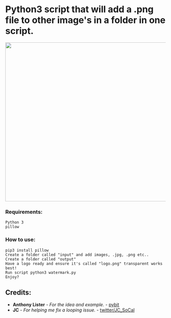 # Python3 script that will add a .png file to other image's in a folder in one script.

<img width="700" height="500" src="https://raw.githubusercontent.com/MrJSec/misc/master/gifs/py3watermarktoimages.gif">


### Requirements:

```
Python 3
pillow
```

### How to use:

```
pip3 install pillow
Create a folder called "input" and add images, .jpg, .png etc..
Create a folder called "output"
Have a logo ready and ensure it's called "logo.png" transparent works best!
Run script python3 watermark.py
Enjoy?
```

## Credits:

* **Anthony Lister** - *For the idea and example.* - [pybit](https://pybit.es/pillow-intro.html)
* **JC** - *For helping me fix a looping issue.* - [twitter/JC_SoCal](https://twitter.com/JC_SoCal)
